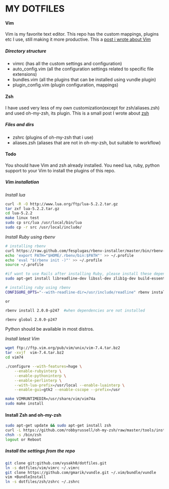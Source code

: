 MY DOTFILES
===========

#### Vim

Vim is my favorite text editor. This repo has the custom mappings, plugins etc I use, still making it more productive. This a [post i wrote about Vim](http://vysakh0.github.io/learning-vim-steering-hacking/)

##### Directory structure

 - vimrc (has all the custom settings and configuration)
 - auto_config.vim (all the configuration settings related to specific file extensions)
 - bundles.vim (all the plugins that can be installed using vundle plugin)
 - plugin_config.vim (plugin configuration, mappings)

#### Zsh

I have used very less of my own customization(except for zsh/aliases.zsh) and used oh-my-zsh, its plugin. This is a small post I wrote about [zsh](vysakh0.github.io/flying-start-with-zsh-shell/)

##### Files and dirs

- zshrc (plugins of oh-my-zsh that i use)
- aliases.zsh (aliases that are not in oh-my-zsh, but suitable to workflow)

#### Todo

You should have Vim  and zsh already installed. You need lua, ruby, python support to your Vim to install the plugins of this repo.

##### Vim installation

*Install lua*
```bash
curl -R -O http://www.lua.org/ftp/lua-5.2.2.tar.gz
tar zxf lua-5.2.2.tar.gz
cd lua-5.2.2
make linux test
sudo cp src/lua /usr/local/bin/lua
sudo cp -r src /usr/local/include/
```

*Install Ruby using rbenv*

```bash
# installing rbenv
curl https://raw.github.com/fesplugas/rbenv-installer/master/bin/rbenv-installer | bash
echo 'export PATH="$HOME/.rbenv/bin:$PATH"' >> ~/.profile
echo 'eval "$(rbenv init -)"' >> ~/.profile
source ~/.profile

#if want to use Rails after installing Ruby, please install these dependencies otherwise skip
sudo apt-get install libreadline-dev libssl-dev zlib1g-dev build-essential bison openssl libreadline6 libreadline6-dev curl git-core zlib1g zlib1g-dev libssl-dev libyaml-dev libsqlite3-0 libsqlite3-dev sqlite3 libxml2-dev libxslt-dev autoconf libc6-dev ncurses-dev

# installing ruby using rbenv
CONFIGURE_OPTS="--with-readline-dir=/usr/include/readline" rbenv install 2.0.0-p0  #if the above dependencies are installed

or

rbenv install 2.0.0-p247  #when dependencies are not installed

rbenv global 2.0.0-p247
```

Python should be available in most distros.

*Install latest Vim*

```bash
wget ftp://ftp.vim.org/pub/vim/unix/vim-7.4.tar.bz2
tar -xvjf  vim-7.4.tar.bz2
cd vim74

./configure --with-features=huge \
    --enable-rubyinterp \
    --enable-pythoninterp \
    --enable-perlinterp \
    --with-lua-prefix=/usr/local --enable-luainterp \
    --enable-gui=gtk2 --enable-cscope --prefix=/usr

make VIMRUNTIMEDIR=/usr/share/vim/vim74a
sudo make install
```

#### Install Zsh and oh-my-zsh

``` bash
sudo apt-get update && sudo apt-get install zsh
curl -L https://github.com/robbyrussell/oh-my-zsh/raw/master/tools/install.sh | sh
chsh -s /bin/zsh
logout or Reboot
```

##### Install the settings from the repo

```bash
git clone git:github.com/vysakh0/dotfiles.git
ln -s dotfiles/vim/vimrc ~/.vimrc
git clone https://github.com/gmarik/vundle.git ~/.vim/bundle/vundle
vim +BundleInstall
ln -s dotfiles/zsh/zshrc ~/.zshrc
```
